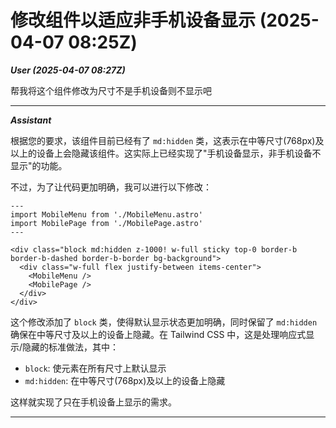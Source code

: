 <!-- Generated by SpecStory -->

<!-- vscode Session cbb5da6b-9d2f-4d50-8a11-fbeff46138ac (2025-04-07 08:25Z) -->

# 修改组件以适应非手机设备显示 (2025-04-07 08:25Z)

_**User (2025-04-07 08:27Z)**_

帮我将这个组件修改为尺寸不是手机设备则不显示吧

---

_**Assistant**_

根据您的要求，该组件目前已经有了 `md:hidden` 类，这表示在中等尺寸(768px)及以上的设备上会隐藏该组件。这实际上已经实现了"手机设备显示，非手机设备不显示"的功能。

不过，为了让代码更加明确，我可以进行以下修改：

````astro
---
import MobileMenu from './MobileMenu.astro'
import MobilePage from './MobilePage.astro'
---

<div class="block md:hidden z-1000! w-full sticky top-0 border-b border-b-dashed border-b-border bg-background">
  <div class="w-full flex justify-between items-center">
    <MobileMenu />
    <MobilePage />
  </div>
</div>
````

这个修改添加了 `block` 类，使得默认显示状态更加明确，同时保留了 `md:hidden` 确保在中等尺寸及以上的设备上隐藏。在 Tailwind CSS 中，这是处理响应式显示/隐藏的标准做法，其中：
- `block`: 使元素在所有尺寸上默认显示
- `md:hidden`: 在中等尺寸(768px)及以上的设备上隐藏

这样就实现了只在手机设备上显示的需求。

---

